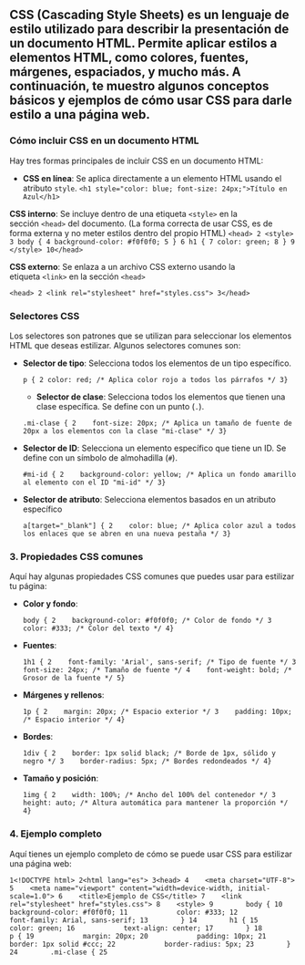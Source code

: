 
## CSS (Cascading Style Sheets) es un lenguaje de estilo utilizado para describir la presentación de un documento HTML. Permite aplicar estilos a elementos HTML, como colores, fuentes, márgenes, espaciados, y mucho más. A continuación, te muestro algunos conceptos básicos y ejemplos de cómo usar CSS para darle estilo a una página web.

### Cómo incluir CSS en un documento HTML

Hay tres formas principales de incluir CSS en un documento HTML:

- **CSS en línea**: Se aplica directamente a un elemento HTML usando el atributo `style`.
`<h1 style="color: blue; font-size: 24px;">Título en Azul</h1>`

**CSS interno**: Se incluye dentro de una etiqueta `<style>` en la sección `<head>` del documento. 
(La forma correcta de usar CSS, es de forma externa y no meter estilos dentro del propio HTML)
`<head> 2 <style> 3 body { 4 background-color: #f0f0f0; 5 } 6 h1 { 7 color: green; 8 } 9 </style> 10</head>`

**CSS externo**: Se enlaza a un archivo CSS externo usando la etiqueta `<link>` en la sección `<head>`

`<head> 2 <link rel="stylesheet" href="styles.css"> 3</head>`

### Selectores CSS

Los selectores son patrones que se utilizan para seleccionar los elementos HTML que deseas estilizar. Algunos selectores comunes son:

- **Selector de tipo**: Selecciona todos los elementos de un tipo específico.

	`p { 2 color: red; /* Aplica color rojo a todos los párrafos */ 3}`

	- **Selector de clase**: Selecciona todos los elementos que tienen una clase específica. Se define con un punto (`.`).
    
    `.mi-clase { 2    font-size: 20px; /* Aplica un tamaño de fuente de 20px a los elementos con la clase "mi-clase" */ 3}`
    
- **Selector de ID**: Selecciona un elemento específico que tiene un ID. Se define con un símbolo de almohadilla (`#`).
    
    `#mi-id { 2    background-color: yellow; /* Aplica un fondo amarillo al elemento con el ID "mi-id" */ 3}`
    
- **Selector de atributo**: Selecciona elementos basados en un atributo específico
    
    `a[target="_blank"] { 2    color: blue; /* Aplica color azul a todos los enlaces que se abren en una nueva pestaña */ 3}`
    

### 3. Propiedades CSS comunes

Aquí hay algunas propiedades CSS comunes que puedes usar para estilizar tu página:

- **Color y fondo**:
    
    `body { 2    background-color: #f0f0f0; /* Color de fondo */ 3    color: #333; /* Color del texto */ 4}`
    
- **Fuentes**:
    
    `1h1 { 2    font-family: 'Arial', sans-serif; /* Tipo de fuente */ 3    font-size: 24px; /* Tamaño de fuente */ 4    font-weight: bold; /* Grosor de la fuente */ 5}`
    
- **Márgenes y rellenos**:
    
    `1p { 2    margin: 20px; /* Espacio exterior */ 3    padding: 10px; /* Espacio interior */ 4}`
    
- **Bordes**:
    
    `1div { 2    border: 1px solid black; /* Borde de 1px, sólido y negro */ 3    border-radius: 5px; /* Bordes redondeados */ 4}`
    
- **Tamaño y posición**:
    
    `1img { 2    width: 100%; /* Ancho del 100% del contenedor */ 3    height: auto; /* Altura automática para mantener la proporción */ 4}`
    

### 4. Ejemplo completo

Aquí tienes un ejemplo completo de cómo se puede usar CSS para estilizar una página web:


`1<!DOCTYPE html> 2<html lang="es"> 3<head> 4    <meta charset="UTF-8"> 5    <meta name="viewport" content="width=device-width, initial-scale=1.0"> 6    <title>Ejemplo de CSS</title> 7    <link rel="stylesheet" href="styles.css"> 8    <style> 9        body { 10            background-color: #f0f0f0; 11            color: #333; 12            font-family: Arial, sans-serif; 13        } 14        h1 { 15            color: green; 16            text-align: center; 17        } 18        p { 19            margin: 20px; 20            padding: 10px; 21            border: 1px solid #ccc; 22            border-radius: 5px; 23        } 24        .mi-clase { 25`

